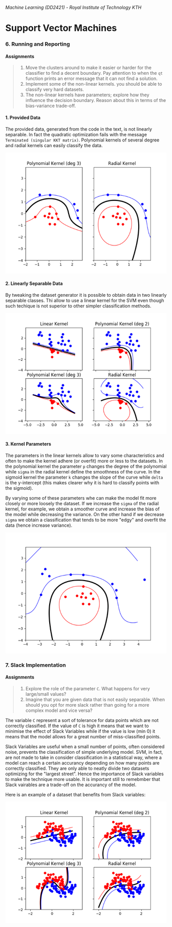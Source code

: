 *Machine Learning (DD2421) - Royal Institute of Technology KTH*
# Support Vector Machines


### 6. Running and Reporting
#### Assignments
> 1. Move the clusters around to make it easier or harder for the classifier to find a decent boundary. Pay attention to when the `qt` function prints an error message that it can not find a solution.
> 2. Implement some of the non-linear kernels. you should be able to classify very hard datasets.
> 3. The non-linear kernels have parameters; explore how they influence the decision boundary. Reason about this in terms of the bias-variance trade-off.


#### 1. Provided Data
The provided data, generated from the code in the text, is not linearly separable. In fact the quadratic optimization fails with the message `Terminated (singular KKT matrix)`. Polynomial kernels of several degree and radial kernels can easily classify the data.
<p align="center"><img src="https://github.com/SimoneStefani/kth-dd2421/blob/master/support-vector-machines/assets/basic_dt.png"></p>

#### 2. Linearly Separable Data
By tweaking the dataset generator it is possible to obtain data in two linearly separable classes. Thi allow to use a linear kernel for the SVM even though such techique is not superior to other simpler classification methods.
<p align="center"><img src="https://github.com/SimoneStefani/kth-dd2421/blob/master/support-vector-machines/assets/line_sep_dt.png"></p>

#### 3. Kernel Parameters
The parameters in the linear kernels allow to vary some characteristics and often to make the kernel adhere (or overfit) more or less to the datasets. In the polynomial kernel the parameter `p` changes the degree of the polynomial while `sigma` in the radial kernel define the smoothness of the curve. In the sigmoid kernel the parameter `k` changes the slope of the curve while `delta` is the y-intercept (this makes clearer why it is hard to classify points with the sigmoid).

By varying some of these parameters whe can make the model fit more closely or more loosely the dataset. If we increase the `sigma` of the radial kernel, for example, we obtain a smoother curve and increase the bias of the model while decreasing the variance. On the other hand if we decrease `sigma` we obtain a classification that tends to be more "edgy" and overfit the data (hence increase variance).

<p align="center"><img src="https://github.com/SimoneStefani/kth-dd2421/blob/master/support-vector-machines/assets/radial_animation.gif"></p>

### 7. Slack Implementation
#### Assignments
> 1. Explore the role of the parameter `C`. What happens for very large/small values?
> 2. Imagine that you are given data that is not easily separable. When should you opt for more slack rather than going for a more complex model and vice versa?

The variable `C` represent a sort of tolerance for data points which are not correctly classified. If the value of `C` is high it means that we want to minimise the effect of Slack Variables while if the value is low (min 0) it means that the model allows for a great number of miss-classified points.

Slack Variables are useful when a small number of points, often considered noise, prevents the classification of simple underlying model. SVM, in fact, are not made to take in consider classification in a statistical way, where a model can reach a certain accurancy depending on how many points are correctly classified. They are only able to neatly divide two datasets optimizing for the "largest street". Hence the importance of Slack variables to make the technique more usable. It is important still to remebmber that Slack vairables are a trade-off on the accurancy of the model.

Here is an example of a dataset that benefits from Slack variables:
<p align="center"><img src="https://github.com/SimoneStefani/kth-dd2421/blob/master/support-vector-machines/assets/moons_dt.png"></p>

